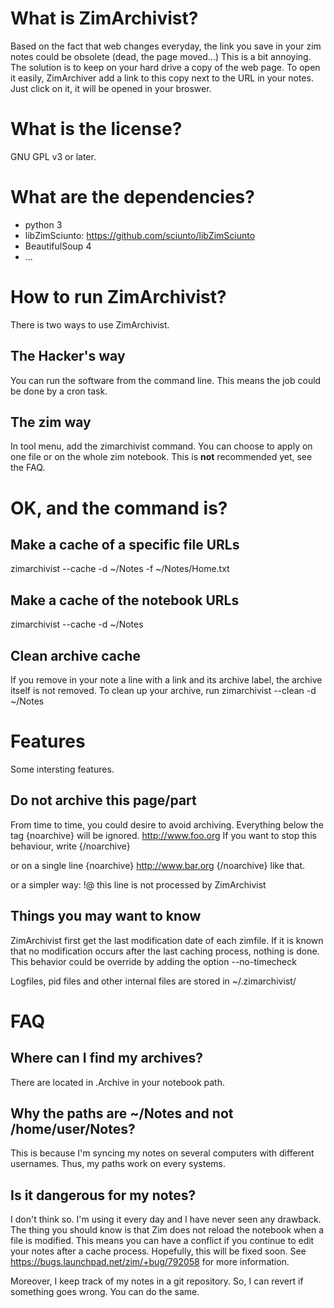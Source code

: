 # What is ZimArchivist?

Based on the fact that web changes everyday, the link you save in your zim notes could be obsolete (dead, the page moved...)
This is a bit annoying. The solution is to keep on your hard drive a copy of the web page.
To open it easily, ZimArchiver add a link to this copy next to the URL in your notes.
Just click on it, it will be opened in your broswer.

# What is the license?
GNU GPL v3 or later.

# What are the dependencies?
- python 3
- libZimSciunto: https://github.com/sciunto/libZimSciunto
- BeautifulSoup 4
- ...

# How to run ZimArchivist?
There is two ways to use ZimArchivist.

## The Hacker's way
You can run the software from the command line. This means the job could be done by a cron task.


## The zim way
In tool menu, add the zimarchivist command. 
You can choose to apply on one file or on the whole zim notebook.
This is **not** recommended yet, see the FAQ.

# OK, and the command is?

## Make a cache of a specific file URLs 
zimarchivist --cache -d ~/Notes -f ~/Notes/Home.txt

## Make a cache of the notebook URLs
zimarchivist --cache -d ~/Notes 


## Clean archive cache
If you remove in your note a line with a link and its archive label, the archive itself is not removed.
To clean up your archive, run
zimarchivist --clean -d ~/Notes 


# Features 
Some intersting features.

## Do not archive this page/part 
From time to time, you could desire to avoid archiving.
Everything below the tag
{noarchive}
will be ignored.
http://www.foo.org
If you want to stop this behaviour, write
{/noarchive}

or on a single line {noarchive} http://www.bar.org {/noarchive} like that.

or a simpler way:
!@ this line is not processed by ZimArchivist

## Things you may want to know 

ZimArchivist first get the last modification date of each zimfile.
If it is known that no modification occurs after the last caching process, nothing is done.
This behavior could be override by adding the option --no-timecheck

Logfiles, pid files and other internal files are stored in ~/.zimarchivist/

# FAQ

## Where can I find my archives? 
There are located in .Archive in your notebook path.

## Why the paths are ~/Notes and not /home/user/Notes?
This is because I'm syncing my notes on several computers with different usernames.
Thus, my paths work on every systems.

## Is it dangerous for my notes? 
I don't think so. I'm using it every day and I have never seen any drawback.
The thing you should know is that Zim does not reload the notebook when a file is modified.
This means you can have a conflict if you continue to edit your notes after a cache process.
Hopefully, this will be fixed soon. See https://bugs.launchpad.net/zim/+bug/792058 for more information.


Moreover, I keep track of my notes in a git repository. So, I can revert if something goes wrong.
You can do the same.
